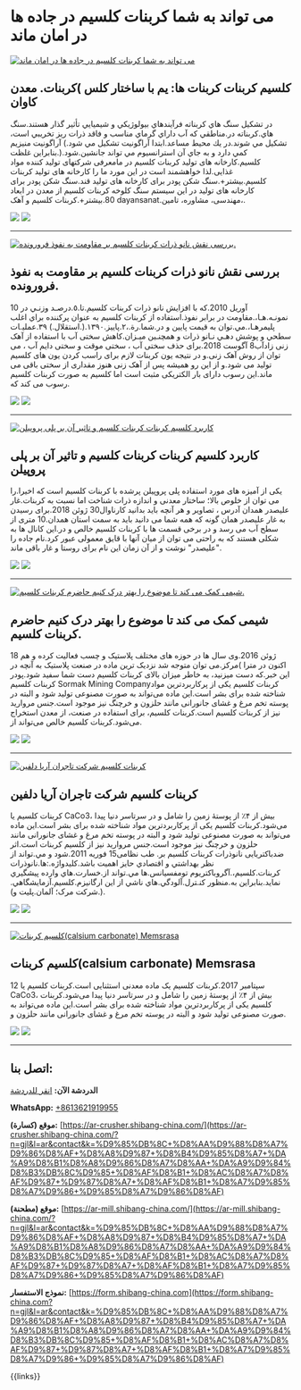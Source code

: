 # می تواند به شما کربنات کلسیم در جاده ها در امان ماند

<a href="https://swt.shibang-china.com/?n=gjl&l=ar&img&k=%D9%85%DB%8C+%D8%AA%D9%88%D8%A7%D9%86%D8%AF+%D8%A8%D9%87+%D8%B4%D9%85%D8%A7+%DA%A9%D8%B1%D8%A8%D9%86%D8%A7%D8%AA+%DA%A9%D9%84%D8%B3%DB%8C%D9%85+%D8%AF%D8%B1+%D8%AC%D8%A7%D8%AF%D9%87+%D9%87%D8%A7+%D8%AF%D8%B1+%D8%A7%D9%85%D8%A7%D9%86+%D9%85%D8%A7%D9%86%D8%AF" target="_blank">![می تواند به شما کربنات کلسیم در جاده ها در امان ماند](http://static.shibang-china.com/all-800x300/133.jpg)</a>

## کلسیم کربنات کربنات ها: يم با ساختار کلس )کربنات. معدن کاوان
در تشكيل سنگ هاي کربناته فرآیندهاي بيولوژیكي و شيميایي تأثير گذار هستند.سنگ هاي.کربناته در.مناطقي که آب داراي گرماي مناسب و فاقد ذرات ریز تخریبي است، تشكيل مي شوند.در یك محيط مساعد.ابتدا آراگونيت تشكيل مي شود.) آراگونيت منيزیم کمي دارد و به جاي آن استرانسيوم مي تواند جانشين.شود.(.بنابراین غلظت کلسيم.کارخانه های تولید کربنات کلسیم در مامعرفی شرکتهای تولید کننده مواد غذایی.لذا خواهشمند است در این مورد ما را کارخانه های تولید کربنات کلسیم.بیشتر+.سنگ شکن پودر برای کارخانه های تولید قند.سنگ شکن پودر برای کارخانه های تولید در این سیستم سنگ کلوخه کربنات کلسیم از معدن در ابعاد 80.بیشتر+.کربنات کلسیم و آهک dayansanat.مهندسی، مشاوره، تامین،.


<a href="https://whatsapp.shibangsoft.com/WhatsApp.php" target="_blank" title="WhatsApp">![](http://static.shibang-china.com/icon/whatsapp.png)</a> <a href="https://swt.shibang-china.com/?n=gjl&l=ar&icon&k=%D9%85%DB%8C+%D8%AA%D9%88%D8%A7%D9%86%D8%AF+%D8%A8%D9%87+%D8%B4%D9%85%D8%A7+%DA%A9%D8%B1%D8%A8%D9%86%D8%A7%D8%AA+%DA%A9%D9%84%D8%B3%DB%8C%D9%85+%D8%AF%D8%B1+%D8%AC%D8%A7%D8%AF%D9%87+%D9%87%D8%A7+%D8%AF%D8%B1+%D8%A7%D9%85%D8%A7%D9%86+%D9%85%D8%A7%D9%86%D8%AF" target="_blank">![](http://static.shibang-china.com/icon/chat-ar.png)</a>

---

<a href="https://swt.shibang-china.com/?n=gjl&l=ar&img&k=%D9%85%DB%8C+%D8%AA%D9%88%D8%A7%D9%86%D8%AF+%D8%A8%D9%87+%D8%B4%D9%85%D8%A7+%DA%A9%D8%B1%D8%A8%D9%86%D8%A7%D8%AA+%DA%A9%D9%84%D8%B3%DB%8C%D9%85+%D8%AF%D8%B1+%D8%AC%D8%A7%D8%AF%D9%87+%D9%87%D8%A7+%D8%AF%D8%B1+%D8%A7%D9%85%D8%A7%D9%86+%D9%85%D8%A7%D9%86%D8%AF" target="_blank">![بررسی نقش نانو ذرات کربنات کلسیم بر مقاومت به نفوذ فرورونده.](http://static.shibang-china.com/all-800x300/1514.jpg)</a>

## بررسی نقش نانو ذرات کربنات کلسیم بر مقاومت به نفوذ فرورونده.
10 آوريل 2010.ﻛﻪ ﺑﺎ ﺍﻓﺰﺍﻳﺶ ﻧﺎﻧﻮ ﺫﺭﺍﺕ ﻛﺮﺑﻨﺎﺕ ﻛﻠﺴﻴﻢ.ﺗﺎ.٥.ﺩﺭﺻـﺪ ﻭﺯﻧـﻲ ﺩﺭ ﻧﻤﻮﻧـﻪ.ﻫـﺎ،.ﻣﻘﺎﻭﻣﺖ ﺩﺭ ﺑﺮﺍﺑﺮ ﻧﻔﻮﺫ.ﺍﺳﺘﻔﺎﺩﻩ ﺍﺯ ﻛﺮﺑﻨﺎﺕ ﻛﻠﺴﻴﻢ ﺑﻪ ﻋﻨﻮﺍﻥ ﭘﺮﻛﻨﻨﺪﻩ ﺑﺮﺍﻱ ﺍﻏﻠﺐ ﭘﻠﻴﻤﺮﻫـﺎ،.ﻣﻲ.ﺗﻮﺍﻥ ﺑﻪ ﻗﻴﻤﺖ ﭘﺎﻳﻴﻦ ﻭ ﺩﺭ.ﺷﻤﺎ.ﺭﺓ.،٢.ﭘﺎﻳﻴﺰ.١٣٩٠.(.ﺍﺳﺘﻘﻼﻝ.) ٣٩.ﻋﻤﻠﻴ.ﺎﺕ ﺳﻄﺤﻲ ﻭ ﭘﻮﺷﺶ ﺩﻫـﻲ ﻧـﺎﻧﻮ ﺫﺭﺍﺕ ﻭ ﻫﻤﭽﻨـﻴﻦ ﻣﻴـﺰﺍﻥ.کاهش سختی آب با استفاده از آهک زنی زادآب8 آگوست 2018.برای حذف سختی آب ، سختی موقت و سختی دایم آب ، می توان از روش آهک زنی.و در نتیجه یون کربنات لازم برای راسب کردن یون های کلسیم تولید می شود.و از این رو همیشه پس از آهک زنی هنوز مقداری از سختی باقی می ماند.این رسوب دارای بار الکتریکی مثبت است اما کلسیم به صورت کربنات کلسیم رسوب می کند که.


<a href="https://whatsapp.shibangsoft.com/WhatsApp.php" target="_blank" title="WhatsApp">![](http://static.shibang-china.com/icon/whatsapp.png)</a> <a href="https://swt.shibang-china.com/?n=gjl&l=ar&icon&k=%D9%85%DB%8C+%D8%AA%D9%88%D8%A7%D9%86%D8%AF+%D8%A8%D9%87+%D8%B4%D9%85%D8%A7+%DA%A9%D8%B1%D8%A8%D9%86%D8%A7%D8%AA+%DA%A9%D9%84%D8%B3%DB%8C%D9%85+%D8%AF%D8%B1+%D8%AC%D8%A7%D8%AF%D9%87+%D9%87%D8%A7+%D8%AF%D8%B1+%D8%A7%D9%85%D8%A7%D9%86+%D9%85%D8%A7%D9%86%D8%AF" target="_blank">![](http://static.shibang-china.com/icon/chat-ar.png)</a>

---

<a href="https://swt.shibang-china.com/?n=gjl&l=ar&img&k=%D9%85%DB%8C+%D8%AA%D9%88%D8%A7%D9%86%D8%AF+%D8%A8%D9%87+%D8%B4%D9%85%D8%A7+%DA%A9%D8%B1%D8%A8%D9%86%D8%A7%D8%AA+%DA%A9%D9%84%D8%B3%DB%8C%D9%85+%D8%AF%D8%B1+%D8%AC%D8%A7%D8%AF%D9%87+%D9%87%D8%A7+%D8%AF%D8%B1+%D8%A7%D9%85%D8%A7%D9%86+%D9%85%D8%A7%D9%86%D8%AF" target="_blank">![کاربرد کلسیم کربنات کربنات کلسیم و تاثیر آن بر پلی پروپیلن](http://static.shibang-china.com/all-800x300/1250.jpg)</a>

## کاربرد کلسیم کربنات کربنات کلسیم و تاثیر آن بر پلی پروپیلن
یکی از آمیزه های مورد استفاده پلی پروپیلن پرشده با کربنات کلسیم است که اخیرا.را می توان از خلوص بالا؛ ساختار معدنی و اندازه ذرات شناخت اما نسبت به کربنات.غار علیصدر همدان آدرس ، تصاویر و هر آنچه باید بدانید کارناوال30 ژوئن 2018.برای رسیدن به غار علیصدر همان گونه که همه شما می دانید باید به سمت استان همدان.10 متری از سطح آب می رسد و در برخی قسمت ها با کربنات کلسیم خالص و در.این کانال ها به شکلی هستند که به راحتی می توان از میان آنها با قایق معمولی عبور کرد.نام جاده را &quot;علیصدر&quot; نوشت و از آن زمان این نام برای روستا و غار باقی ماند.


<a href="https://whatsapp.shibangsoft.com/WhatsApp.php" target="_blank" title="WhatsApp">![](http://static.shibang-china.com/icon/whatsapp.png)</a> <a href="https://swt.shibang-china.com/?n=gjl&l=ar&icon&k=%D9%85%DB%8C+%D8%AA%D9%88%D8%A7%D9%86%D8%AF+%D8%A8%D9%87+%D8%B4%D9%85%D8%A7+%DA%A9%D8%B1%D8%A8%D9%86%D8%A7%D8%AA+%DA%A9%D9%84%D8%B3%DB%8C%D9%85+%D8%AF%D8%B1+%D8%AC%D8%A7%D8%AF%D9%87+%D9%87%D8%A7+%D8%AF%D8%B1+%D8%A7%D9%85%D8%A7%D9%86+%D9%85%D8%A7%D9%86%D8%AF" target="_blank">![](http://static.shibang-china.com/icon/chat-ar.png)</a>

---

<a href="https://swt.shibang-china.com/?n=gjl&l=ar&img&k=%D9%85%DB%8C+%D8%AA%D9%88%D8%A7%D9%86%D8%AF+%D8%A8%D9%87+%D8%B4%D9%85%D8%A7+%DA%A9%D8%B1%D8%A8%D9%86%D8%A7%D8%AA+%DA%A9%D9%84%D8%B3%DB%8C%D9%85+%D8%AF%D8%B1+%D8%AC%D8%A7%D8%AF%D9%87+%D9%87%D8%A7+%D8%AF%D8%B1+%D8%A7%D9%85%D8%A7%D9%86+%D9%85%D8%A7%D9%86%D8%AF" target="_blank">![شیمی کمک می کند تا موضوع را بهتر درک کنیم حاضرم کربنات کلسیم.](http://static.shibang-china.com/all-800x300/737.jpg)</a>

## شیمی کمک می کند تا موضوع را بهتر درک کنیم حاضرم کربنات کلسیم.
18 ژوئن 2016.وی سال ها در حوزه های مختلف پلاستیک و چسب فعالیت کرده و هم اکنون در مترا )مرکز.می توان متوجه شد نزدیک ترین ماده در صنعت پلاستیک به آنچه در این خبر.که دست میزنید، به خاطر میزان بالای کربنات کلسیم دست شما سفید شود.پودر کربنات کلسیم Sormak Mining Companyکربنات کلسیم یکی از پرکاربردترین مواد شناخته شده برای بشر است.این ماده می‌تواند به صورت مصنوعی تولید شود و البته در پوسته تخم مرغ و غشای جانورانی مانند حلزون و خرچنگ نیز موجود است.جنس مروارید نیز از کربنات کلسیم است.کربنات کلسیم، برای استفاده در صنعت، از معدن استخراج می‌شود.کربنات کلسیم خالص می‌تواند از.


<a href="https://whatsapp.shibangsoft.com/WhatsApp.php" target="_blank" title="WhatsApp">![](http://static.shibang-china.com/icon/whatsapp.png)</a> <a href="https://swt.shibang-china.com/?n=gjl&l=ar&icon&k=%D9%85%DB%8C+%D8%AA%D9%88%D8%A7%D9%86%D8%AF+%D8%A8%D9%87+%D8%B4%D9%85%D8%A7+%DA%A9%D8%B1%D8%A8%D9%86%D8%A7%D8%AA+%DA%A9%D9%84%D8%B3%DB%8C%D9%85+%D8%AF%D8%B1+%D8%AC%D8%A7%D8%AF%D9%87+%D9%87%D8%A7+%D8%AF%D8%B1+%D8%A7%D9%85%D8%A7%D9%86+%D9%85%D8%A7%D9%86%D8%AF" target="_blank">![](http://static.shibang-china.com/icon/chat-ar.png)</a>

---

<a href="https://swt.shibang-china.com/?n=gjl&l=ar&img&k=%D9%85%DB%8C+%D8%AA%D9%88%D8%A7%D9%86%D8%AF+%D8%A8%D9%87+%D8%B4%D9%85%D8%A7+%DA%A9%D8%B1%D8%A8%D9%86%D8%A7%D8%AA+%DA%A9%D9%84%D8%B3%DB%8C%D9%85+%D8%AF%D8%B1+%D8%AC%D8%A7%D8%AF%D9%87+%D9%87%D8%A7+%D8%AF%D8%B1+%D8%A7%D9%85%D8%A7%D9%86+%D9%85%D8%A7%D9%86%D8%AF" target="_blank">![کربنات کلسیم شرکت تاجران آریا دلفین](http://static.shibang-china.com/all-800x300/566.jpg)</a>

## کربنات کلسیم شرکت تاجران آریا دلفین
کربنات کلسیم یا CaCo3، بیش از ۴٪ از پوستهٔ زمین را شامل و در سرتاسر دنیا پیدا می‌شود.کربنات کلسیم یکی از پرکاربردترین مواد شناخته شده برای بشر است.این ماده می‌تواند به صورت مصنوعی تولید شود و البته در پوسته تخم مرغ و غشای جانورانی مانند حلزون و خرچنگ نیز موجود است.جنس مروارید نیز از کلسیم کربنات است.اثر ضدباکتریایی نانوذرات کربنات کلسیم بر. طب نظامی15 فوریه 2011.ﺷﻮﺩ ﻭ ﻣﻲ.ﺗﻮﺍﻧﺪ ﺍﺯ ﻧﻈﺮ ﺑﻬﺪﺍﺷﺘﻲ ﻭ ﺍﻗﺘﺼﺎﺩﻱ ﺣﺎﻳﺰ ﺍﻫﻤﻴﺖ ﺑﺎﺷﺪ.ﮐﻠﻴﺪﻭﺍﮊﻩ.:ﻫﺎ.ﻧﺎﻧﻮﺫﺭﺍﺕ ﮐﺮﺑﻨﺎﺕ.ﮐﻠﺴﻴﻢ،.ﺁﮔﺮﻭﺑﺎﮐﺘﺮﻳﻮﻡ ﺗﻮﻣﻔﺴﻴﺎﻧﺲ.ﻫﺎ ﻣﻲ.ﺗﻮﺍﻧﺪ ﺍﺯ.ﺧﺴﺎﺭﺕ.ﻫﺎﻱ ﻭﺍﺭﺩﻩ ﭘﻴﺸﮕﻴﺮﻱ ﻧﻤﺎﻳﺪ.ﺑﻨﺎﺑﺮﺍﻳﻦ ﺑﻪ.ﻣﻨﻈﻮﺭ ﮐﻨ.ﺘﺮﻝ.ﺁﻟﻮﺩﮔﻲ.ﻫﺎﻱ ﻧﺎﺷﻲ ﺍﺯ ﺍﻳﻦ ﺍﺭﮔﺎﻧﻴﺰﻡ.ﮐﻠﺴﻴﻢ.ﺁﺯﻣﺎﻳﺸﮕﺎﻫﻲ.(.ﺷﺮﮐﺖ ﻣﺮﮎ؛ ﺁﻟﻤﺎﻥ.ﭘﻠﻴﺖ ﻭ).


<a href="https://whatsapp.shibangsoft.com/WhatsApp.php" target="_blank" title="WhatsApp">![](http://static.shibang-china.com/icon/whatsapp.png)</a> <a href="https://swt.shibang-china.com/?n=gjl&l=ar&icon&k=%D9%85%DB%8C+%D8%AA%D9%88%D8%A7%D9%86%D8%AF+%D8%A8%D9%87+%D8%B4%D9%85%D8%A7+%DA%A9%D8%B1%D8%A8%D9%86%D8%A7%D8%AA+%DA%A9%D9%84%D8%B3%DB%8C%D9%85+%D8%AF%D8%B1+%D8%AC%D8%A7%D8%AF%D9%87+%D9%87%D8%A7+%D8%AF%D8%B1+%D8%A7%D9%85%D8%A7%D9%86+%D9%85%D8%A7%D9%86%D8%AF" target="_blank">![](http://static.shibang-china.com/icon/chat-ar.png)</a>

---

<a href="https://swt.shibang-china.com/?n=gjl&l=ar&img&k=%D9%85%DB%8C+%D8%AA%D9%88%D8%A7%D9%86%D8%AF+%D8%A8%D9%87+%D8%B4%D9%85%D8%A7+%DA%A9%D8%B1%D8%A8%D9%86%D8%A7%D8%AA+%DA%A9%D9%84%D8%B3%DB%8C%D9%85+%D8%AF%D8%B1+%D8%AC%D8%A7%D8%AF%D9%87+%D9%87%D8%A7+%D8%AF%D8%B1+%D8%A7%D9%85%D8%A7%D9%86+%D9%85%D8%A7%D9%86%D8%AF" target="_blank">![کلسیم کربنات(calsium carbonate) Memsrasa](http://static.shibang-china.com/all-800x300/26.jpg)</a>

## کلسیم کربنات(calsium carbonate) Memsrasa
12 سپتامبر 2017.کربنات کلسیم یک ماده معدنی استثنایی است.کربنات کلسیم یا CaCo3، بیش از ۴٪ از پوستهٔ زمین را شامل و در سرتاسر دنیا پیدا می‌شود.کربنات کلسیم یکی از پرکاربردترین مواد شناخته شده برای بشر است.این ماده می‌تواند به صورت مصنوعی تولید شود و البته در پوسته تخم مرغ و غشای جانورانی مانند حلزون و.

<a href="https://whatsapp.shibangsoft.com/WhatsApp.php" target="_blank" title="WhatsApp">![](http://static.shibang-china.com/icon/whatsapp.png)</a> <a href="https://swt.shibang-china.com/?n=gjl&l=ar&icon&k=%D9%85%DB%8C+%D8%AA%D9%88%D8%A7%D9%86%D8%AF+%D8%A8%D9%87+%D8%B4%D9%85%D8%A7+%DA%A9%D8%B1%D8%A8%D9%86%D8%A7%D8%AA+%DA%A9%D9%84%D8%B3%DB%8C%D9%85+%D8%AF%D8%B1+%D8%AC%D8%A7%D8%AF%D9%87+%D9%87%D8%A7+%D8%AF%D8%B1+%D8%A7%D9%85%D8%A7%D9%86+%D9%85%D8%A7%D9%86%D8%AF" target="_blank">![](http://static.shibang-china.com/icon/chat-ar.png)</a>

---
## اتصل بنا:

**الدردشة الآن:** [انقر للدردشة](https://swt.shibang-china.com?n=gjl&l=ar&contact&k=%D9%85%DB%8C+%D8%AA%D9%88%D8%A7%D9%86%D8%AF+%D8%A8%D9%87+%D8%B4%D9%85%D8%A7+%DA%A9%D8%B1%D8%A8%D9%86%D8%A7%D8%AA+%DA%A9%D9%84%D8%B3%DB%8C%D9%85+%D8%AF%D8%B1+%D8%AC%D8%A7%D8%AF%D9%87+%D9%87%D8%A7+%D8%AF%D8%B1+%D8%A7%D9%85%D8%A7%D9%86+%D9%85%D8%A7%D9%86%D8%AF)

**WhatsApp:**  [+8613621919955](https://whatsapp.shibangsoft.com/WhatsApp.php)

**موقع (كسارة):** [https://ar-crusher.shibang-china.com/](https://ar-crusher.shibang-china.com/?n=gjl&l=ar&contact&k=%D9%85%DB%8C+%D8%AA%D9%88%D8%A7%D9%86%D8%AF+%D8%A8%D9%87+%D8%B4%D9%85%D8%A7+%DA%A9%D8%B1%D8%A8%D9%86%D8%A7%D8%AA+%DA%A9%D9%84%D8%B3%DB%8C%D9%85+%D8%AF%D8%B1+%D8%AC%D8%A7%D8%AF%D9%87+%D9%87%D8%A7+%D8%AF%D8%B1+%D8%A7%D9%85%D8%A7%D9%86+%D9%85%D8%A7%D9%86%D8%AF)

**موقع (مطحنة):** [https://ar-mill.shibang-china.com/](https://ar-mill.shibang-china.com/?n=gjl&l=ar&contact&k=%D9%85%DB%8C+%D8%AA%D9%88%D8%A7%D9%86%D8%AF+%D8%A8%D9%87+%D8%B4%D9%85%D8%A7+%DA%A9%D8%B1%D8%A8%D9%86%D8%A7%D8%AA+%DA%A9%D9%84%D8%B3%DB%8C%D9%85+%D8%AF%D8%B1+%D8%AC%D8%A7%D8%AF%D9%87+%D9%87%D8%A7+%D8%AF%D8%B1+%D8%A7%D9%85%D8%A7%D9%86+%D9%85%D8%A7%D9%86%D8%AF)

**نموذج الاستفسار:** [https://form.shibang-china.com](https://form.shibang-china.com?n=gjl&l=ar&contact&k=%D9%85%DB%8C+%D8%AA%D9%88%D8%A7%D9%86%D8%AF+%D8%A8%D9%87+%D8%B4%D9%85%D8%A7+%DA%A9%D8%B1%D8%A8%D9%86%D8%A7%D8%AA+%DA%A9%D9%84%D8%B3%DB%8C%D9%85+%D8%AF%D8%B1+%D8%AC%D8%A7%D8%AF%D9%87+%D9%87%D8%A7+%D8%AF%D8%B1+%D8%A7%D9%85%D8%A7%D9%86+%D9%85%D8%A7%D9%86%D8%AF)

{{links}}